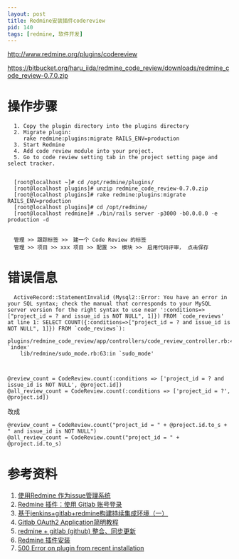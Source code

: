 ```yaml
---
layout: post
title: Redmine安装插件codereview
pid: 140
tags: [redmine, 软件开发]
---
```



http://www.redmine.org/plugins/codereview

https://bitbucket.org/haru_iida/redmine_code_review/downloads/redmine_code_review-0.7.0.zip


# 操作步骤
      1. Copy the plugin directory into the plugins directory
      2. Migrate plugin:
         rake redmine:plugins:migrate RAILS_ENV=production
      3. Start Redmine
      4. Add code review module into your project.
      5. Go to code review setting tab in the project setting page and select tracker.


      [root@localhost ~]# cd /opt/redmine/plugins/
      [root@localhost plugins]# unzip redmine_code_review-0.7.0.zip 
      [root@localhost plugins]# rake redmine:plugins:migrate RAILS_ENV=production
      [root@localhost plugins]# cd /opt/redmine/
      [root@localhost redmine]# ./bin/rails server -p3000 -b0.0.0.0 -e production -d


      管理 >> 跟踪标签 >>　建一个 Code Review 的标签
      管理 >> 项目 >> xxx 项目 >> 配置 >>　模块 >>　启用代码评审， 点击保存



# 错误信息

      ActiveRecord::StatementInvalid (Mysql2::Error: You have an error in your SQL syntax; check the manual that corresponds to your MySQL server version for the right syntax to use near ':conditions=>["project_id = ? and issue_id is NOT NULL", 1]}) FROM `code_reviews' at line 1: SELECT COUNT({:conditions=>["project_id = ? and issue_id is NOT NULL", 1]}) FROM `code_reviews`):
        plugins/redmine_code_review/app/controllers/code_review_controller.rb:40:in `index'
        lib/redmine/sudo_mode.rb:63:in `sudo_mode'

  
  
    @review_count = CodeReview.count(:conditions => ['project_id = ? and issue_id is NOT NULL', @project.id])
    @all_review_count = CodeReview.count(:conditions => ['project_id = ?', @project.id])


改成

    @review_count = CodeReview.count("project_id = " + @project.id.to_s + " and issue_id is NOT NULL")
    @all_review_count = CodeReview.count("project_id = " + @project.id.to_s)




# 参考资料

1. [使用Redmine 作为issue管理系统](http://blog.csdn.net/csfreebird/article/details/12947039)
2. [Redmine 插件：使用 Gitlab 账号登录](https://www.testwo.com/blog/7728)
3. [基于jenkins+gitlab+redmine构建持续集成环境（一）](http://www.simlinux.com/archives/542.html)
4. [Gitlab OAuth2 Application简明教程](https://afoo.me/posts/2015-12-17-create-a-gitlab-oauth2-application.html)
5. [redmine + gitlab (github) 整合、同步更新](http://tech-tacolin.blogspot.com/2013/06/redmine-gitlab-github.html)
6. [Redmine 插件安装](https://my.oschina.net/farces/blog/296514)
7. [500 Error on plugin from recent installation](https://bitbucket.org/haru_iida/redmine_code_review/issues?status=new&status=open)
